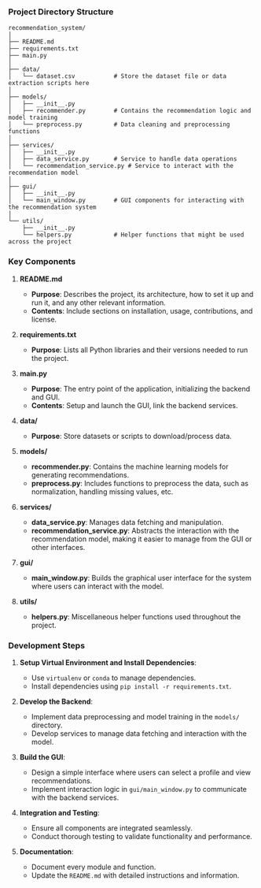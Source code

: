 
### Project Directory Structure

```
recommendation_system/
│
├── README.md
├── requirements.txt
├── main.py
│
├── data/
│   └── dataset.csv           # Store the dataset file or data extraction scripts here
│
├── models/
│   ├── __init__.py
│   ├── recommender.py        # Contains the recommendation logic and model training
│   └── preprocess.py         # Data cleaning and preprocessing functions
│
├── services/
│   ├── __init__.py
│   ├── data_service.py       # Service to handle data operations
│   └── recommendation_service.py # Service to interact with the recommendation model
│
├── gui/
│   ├── __init__.py
│   └── main_window.py        # GUI components for interacting with the recommendation system
│
└── utils/
    ├── __init__.py
    └── helpers.py            # Helper functions that might be used across the project
```

### Key Components

1. **README.md**
   - **Purpose**: Describes the project, its architecture, how to set it up and run it, and any other relevant information.
   - **Contents**: Include sections on installation, usage, contributions, and license.

2. **requirements.txt**
   - **Purpose**: Lists all Python libraries and their versions needed to run the project.

3. **main.py**
   - **Purpose**: The entry point of the application, initializing the backend and GUI.
   - **Contents**: Setup and launch the GUI, link the backend services.

4. **data/**
   - **Purpose**: Store datasets or scripts to download/process data.

5. **models/**
   - **recommender.py**: Contains the machine learning models for generating recommendations.
   - **preprocess.py**: Includes functions to preprocess the data, such as normalization, handling missing values, etc.

6. **services/**
   - **data_service.py**: Manages data fetching and manipulation.
   - **recommendation_service.py**: Abstracts the interaction with the recommendation model, making it easier to manage from the GUI or other interfaces.

7. **gui/**
   - **main_window.py**: Builds the graphical user interface for the system where users can interact with the model.

8. **utils/**
   - **helpers.py**: Miscellaneous helper functions used throughout the project.

### Development Steps

1. **Setup Virtual Environment and Install Dependencies**:
   - Use `virtualenv` or `conda` to manage dependencies.
   - Install dependencies using `pip install -r requirements.txt`.

2. **Develop the Backend**:
   - Implement data preprocessing and model training in the `models/` directory.
   - Develop services to manage data fetching and interaction with the model.

3. **Build the GUI**:
   - Design a simple interface where users can select a profile and view recommendations.
   - Implement interaction logic in `gui/main_window.py` to communicate with the backend services.

4. **Integration and Testing**:
   - Ensure all components are integrated seamlessly.
   - Conduct thorough testing to validate functionality and performance.

5. **Documentation**:
   - Document every module and function.
   - Update the `README.md` with detailed instructions and information.